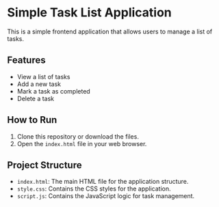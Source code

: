 # Simple Task List Application

This is a simple frontend application that allows users to manage a list of tasks. 

## Features

- View a list of tasks
- Add a new task
- Mark a task as completed
- Delete a task

## How to Run

1. Clone this repository or download the files.
2. Open the `index.html` file in your web browser.

## Project Structure

- `index.html`: The main HTML file for the application structure.
- `style.css`: Contains the CSS styles for the application.
- `script.js`: Contains the JavaScript logic for task management.
